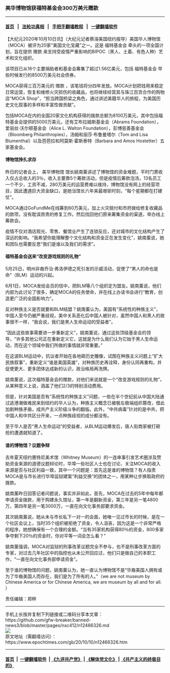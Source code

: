 ### 美华博物馆获福特基金会300万美元赠款
------------------------

#### [首页](https://github.com/gfw-breaker/banned-news3/blob/master/README.md) &nbsp;&nbsp;|&nbsp;&nbsp; [法轮功真相](https://github.com/begood0513/basic/blob/master/README.md)  &nbsp;&nbsp;|&nbsp;&nbsp; [手把手翻墙教程](https://github.com/gfw-breaker/guides/wiki)  &nbsp;&nbsp;|&nbsp;&nbsp; [一键翻墙软件](https://github.com/gfw-breaker/nogfw/blob/master/README.md)  



<div><p>
 【大纪元2020年10月10日讯】（大纪元记者蔡溶美国纽约报导）美国华人博物馆（MOCA）被评为20家“美国文化宝藏”之一。这是
 <ok href="https://www.epochtimes.com/gb/tag/%E7%A6%8F%E7%89%B9%E5%9F%BA%E9%87%91%E4%BC%9A.html">
  福特基金会
 </ok>
 牵头的一项全国计划，旨在提供
 <ok href="https://www.epochtimes.com/gb/tag/%E8%B5%A0%E6%AC%BE.html">
  赠款
 </ok>
 来支持受疫情严重影响的BIPOC（黑人、土着、有色人种）艺术和文化组织。
</p>
<p>
 该项目已从16个主要捐助者和基金会筹集了超过1.56亿美元，包括
 <ok href="https://www.epochtimes.com/gb/tag/%E7%A6%8F%E7%89%B9%E5%9F%BA%E9%87%91%E4%BC%9A.html">
  福特基金会
 </ok>
 早些时候发行的8500万美元社会债券。
</p>
<p>
 MOCA获得三百万美元的
 <ok href="https://www.epochtimes.com/gb/tag/%E8%B5%A0%E6%AC%BE.html">
  赠款
 </ok>
 ，该笔钱将分四年发放。MOCA计划把钱用来稳定日常运营，恢复和维修火灾损伤的收藏品，也将继续经营其与珠江百货合作的购物店“MOCA Shop”，“担当跨国桥梁之角色，通过讲述美籍华人的旅程，为美国历史文化叙事的多样和丰富性做贡献”。
</p>
<p>
 包括MOCA在内的全国20家文化机构获得的拨款总额为8100万美元，其中包括福特基金会提供的5000万美元，还有艾布拉姆斯基金会（Abrams Foundation），爱丽丝·沃尔顿基金会（Alice L. Walton Foundation），彭博慈善基金会（Bloomberg Philanthropies），汤姆和丽莎·布鲁曼塔尔（Tom and Lisa Blumenthal）以及芭芭拉和阿莫斯·霍斯泰特（Barbara and Amos Hostetter）五家基金会。
</p>
<h4>
 博物馆挣扎求存
</h4>
<p>
 昨日的记者会上，
 <ok href="https://www.epochtimes.com/gb/tag/%E7%BE%8E%E5%8D%8E%E5%8D%9A%E7%89%A9%E9%A6%86.html">
  美华博物馆
 </ok>
 馆长姚南薰讲述了博物馆的资金难题，平时门票收入仅占总收入的3％，收入主要靠5个筹款活动，但是疫情后筹款泡汤，13名员工一个不少，工资不减，280万美元的运营费难以维持，博物馆没有网上的经营项目，因此遭遇巨大资金缺口，是她当馆长六年来最艰钜时刻，“每个星期都在打硬仗”。
</p>
<p>
 MOCA通过GoFundMe在线筹到60万美元，加上火灾赔付和市府拨给修复收藏品的款项，没有耽误昂贵的修复工作。然后找回他们原来筹集资金的渠道，举办线上筹款会。
</p>
<p>
 疫情不仅对酒店观光、零售、餐馆业产生了连锁反应，还对城市的文化结构产生了深远的影响。“我希望你能理解整个文化结构和资金正在发生变化”，姚南薰说，她和团队也需要反思“我们是谁以及我们的需求”。
</p>
<h4>
 福特基金会送来“改变游戏规则的礼物”
</h4>
<p>
 5月25日，明州非裔乔治·弗洛伊德之死引发的示威活动，促使了“黑人的命也是命”（BLM）运动的兴起。
</p>
<p>
 6月1日，MOCA发给会员的信中，把BLM等八个组织定为盟友。姚南薰说，他们内部为此讨论了很多，确定MOCA的任务使命，并在线上办读书会进行“教育，创造更广泛的全国影响力”。
</p>
<p>
 反对种族主义是否就要和BLM结盟？姚南薰认为，美国有“系统性的种族主义”，中国人至今仍被严重歧视，美中关系恶化后中国人被针对，虽然中国人和黑人的故事很不一样，“我会说，我们是黑人生命运动的受益者”。
</p>
<p>
 “因此这些故事需要进一步重新定义”，姚南薰说，通过这些顶级基金会的领导，“许多其他公司正在重新定义它，这就是为什么我们认为它始于黑人生命运动，而在这个领域中我们所做的事情就非常重要。”
</p>
<p>
 在这波BLM运动中，抗议者开始在各地砸历史雕像，试图在种族主义问题上“扩大民族叙事”，重新定义“谁是美国英雄”，对种族历史再诠释，身份认同再重构，并促使更大、更多团体达成新的认识，政治格局再洗牌。
</p>
<p>
 姚南薰说，这次福特基金会的赠款，对他们来说就是一个“改变游戏规则的礼物”，从某种意义上说，涵盖了他们2/3的特别活动费用。
</p>
<p>
 但是，针对美国是否有“系统性的种族主义”问题，一些在半个世纪前从中国大陆通过逃港潮做难民来到纽约的华人认为，种族主义概念已被极左极端组织篡改，借此加剧种族矛盾，成共产主义阶级斗争的翻版。此外，“中共病毒”针对的是中共，把中国人和中共区分开来，一点种族歧视的成分都没有。
</p>
<p>
 至于华人是否“黑人生命运动”的受益者，从BLM运动爆发后，唐人街商家被打砸抢的遭遇就知道了。
</p>
<h4>
 谁的博物馆？议题争辩
</h4>
<p>
 去年夏天纽约惠特尼美术馆（Whitney Museum）的一连串事引发艺术圈涉及赞助资金来源的道德议题辩论时，华埠一些社区人士也在讨论、关注MOCA的收入来源是否与社区利益一致，其中一个问题是：首先这是谁的博物馆？有人指责MOCA是与市长进行华埠监狱建案“利益交换”的团体之一，用某种让步换取政府的拨款。
</p>
<p>
 姚南薰昨日回答记者问题说，事实并非如此，首先，MOCA在过去的5年中每年都申请资金拨款，用于购建永久馆址，第一年是翻新资金，第三年是另一笔4800万，第四年是另一笔3000万，一直在向文化事务部要求资金。
</p>
<p>
 其次姚南薰说，她从未与市长私下一对一的会面，她唯一见过市长的时候，是在一个社区会议上，当时35个组织被拒绝了资金，令人沮丧，因为这是一个非常严格的程序，她想确保有一个合理的金额。“当有35家机构获得80％的资金，800多家争夺剩下20％的资金时，你对平等一词会怎么看？”
</p>
<p>
 姚南薰强调，MOCA对监狱的刑事改革议题完全不参与，也不是刑事改革方面的专家，对过去几年社区中的指控也从未公开回应过，他们只是做自己的本职工作，“一直在向文化事务部申请资金”。
</p>
<p>
 至于谁的博物馆的问题，姚南薰认为，她一直认为博物馆不是“华裔美国人拥有或为了华裔美国人而存在，我们是为了所有的人。”（we are not museum by Chinese America or for Chinese America, we are museum by all and for all. ）
</p>
<p>
 责任编辑：郑桦
</p>
</div>
<hr/>
手机上长按并复制下列链接或二维码分享本文章：<br/>
https://github.com/gfw-breaker/banned-news3/blob/master/pages/nsc412/n12466326.md <br/>
<a href='https://github.com/gfw-breaker/banned-news3/blob/master/pages/nsc412/n12466326.md'><img src='https://github.com/gfw-breaker/banned-news3/blob/master/pages/nsc412/n12466326.md.png'/></a> <br/>
原文地址（需翻墙访问）：https://www.epochtimes.com/gb/20/10/10/n12466326.htm


------------------------
#### [首页](https://github.com/gfw-breaker/banned-news3/blob/master/README.md) &nbsp;|&nbsp; [一键翻墙软件](https://github.com/gfw-breaker/nogfw/blob/master/README.md) &nbsp;| [《九评共产党》](https://github.com/gfw-breaker/9ping.md/blob/master/README.md#九评之一评共产党是什么) | [《解体党文化》](https://github.com/gfw-breaker/jtdwh.md/blob/master/README.md) | [《共产主义的终极目的》](https://github.com/gfw-breaker/gczydzjmd.md/blob/master/README.md)


<img src='http://gfw-breaker.win/banned-news3/pages/nsc412/n12466326.md' width='0px' height='0px'/>
